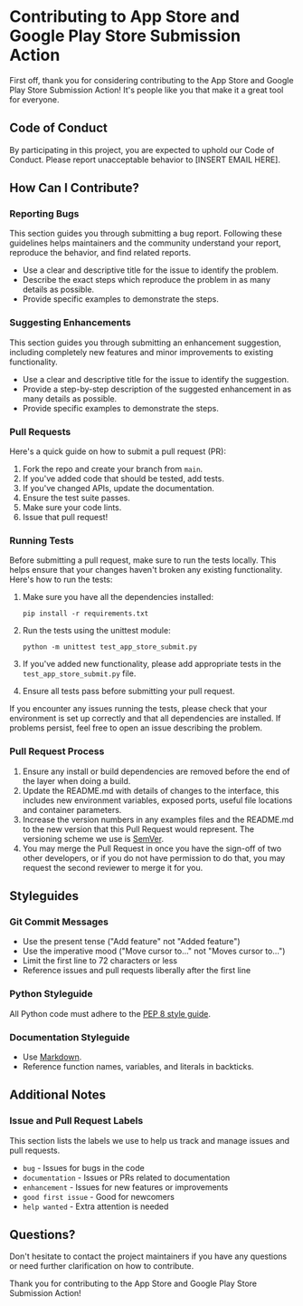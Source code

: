 # Contributing to App Store and Google Play Store Submission Action

First off, thank you for considering contributing to the App Store and Google Play Store Submission Action! It's people like you that make it a great tool for everyone.

## Code of Conduct

By participating in this project, you are expected to uphold our Code of Conduct. Please report unacceptable behavior to [INSERT EMAIL HERE].

## How Can I Contribute?

### Reporting Bugs

This section guides you through submitting a bug report. Following these guidelines helps maintainers and the community understand your report, reproduce the behavior, and find related reports.

- Use a clear and descriptive title for the issue to identify the problem.
- Describe the exact steps which reproduce the problem in as many details as possible.
- Provide specific examples to demonstrate the steps.

### Suggesting Enhancements

This section guides you through submitting an enhancement suggestion, including completely new features and minor improvements to existing functionality.

- Use a clear and descriptive title for the issue to identify the suggestion.
- Provide a step-by-step description of the suggested enhancement in as many details as possible.
- Provide specific examples to demonstrate the steps.

### Pull Requests

Here's a quick guide on how to submit a pull request (PR):

1. Fork the repo and create your branch from `main`.
2. If you've added code that should be tested, add tests.
3. If you've changed APIs, update the documentation.
4. Ensure the test suite passes.
5. Make sure your code lints.
6. Issue that pull request!

### Running Tests

Before submitting a pull request, make sure to run the tests locally. This helps ensure that your changes haven't broken any existing functionality. Here's how to run the tests:

1. Make sure you have all the dependencies installed:
   ```
   pip install -r requirements.txt
   ```

2. Run the tests using the unittest module:
   ```
   python -m unittest test_app_store_submit.py
   ```

3. If you've added new functionality, please add appropriate tests in the `test_app_store_submit.py` file.

4. Ensure all tests pass before submitting your pull request.

If you encounter any issues running the tests, please check that your environment is set up correctly and that all dependencies are installed. If problems persist, feel free to open an issue describing the problem.

### Pull Request Process

1. Ensure any install or build dependencies are removed before the end of the layer when doing a build.
2. Update the README.md with details of changes to the interface, this includes new environment variables, exposed ports, useful file locations and container parameters.
3. Increase the version numbers in any examples files and the README.md to the new version that this Pull Request would represent. The versioning scheme we use is [SemVer](http://semver.org/).
4. You may merge the Pull Request in once you have the sign-off of two other developers, or if you do not have permission to do that, you may request the second reviewer to merge it for you.

## Styleguides

### Git Commit Messages

- Use the present tense ("Add feature" not "Added feature")
- Use the imperative mood ("Move cursor to..." not "Moves cursor to...")
- Limit the first line to 72 characters or less
- Reference issues and pull requests liberally after the first line

### Python Styleguide

All Python code must adhere to the [PEP 8 style guide](https://www.python.org/dev/peps/pep-0008/).

### Documentation Styleguide

- Use [Markdown](https://daringfireball.net/projects/markdown/).
- Reference function names, variables, and literals in backticks.

## Additional Notes

### Issue and Pull Request Labels

This section lists the labels we use to help us track and manage issues and pull requests.

* `bug` - Issues for bugs in the code
* `documentation` - Issues or PRs related to documentation
* `enhancement` - Issues for new features or improvements
* `good first issue` - Good for newcomers
* `help wanted` - Extra attention is needed

## Questions?

Don't hesitate to contact the project maintainers if you have any questions or need further clarification on how to contribute.

Thank you for contributing to the App Store and Google Play Store Submission Action!
